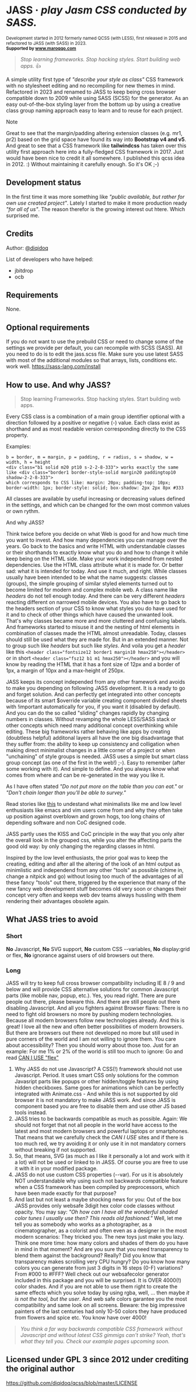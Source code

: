 # JASS  ·  _play Jasm CSS conducted by SASS._
<sup> Development started in 2012 formerly named QCSS (with LESS), first released in 2015 and refactored to JASS (with SASS) in 2023.<br>
**Supported by www.maroqqo.com** </sup>

 > _Stop learning frameworks. Stop hacking styles. Start building web apps._ :+1:

A simple utility first type of _"describe your style as class"_ CSS framework with no stylesheet editing and no recompiling for new themes in mind. Refactored in 2023 and renamed to JASS to keep being cross browser compatible down  to 2009 while using SASS (SCSS) for the generator. As an easy out-of-the-box styling layer from the bottom up by using a creative class group naming approach easy to learn and to reuse for each project.

> [!NOTE]
> Great to see that the margin/padding altering extension classes (e.g. mr1, pr2) based on the grid space have found its way into **Bootstrap v4 and v5**. And great to see that a CSS framework like **tailwindcss** has taken over this utility first approach here into a fully-fledged CSS framework in 2017. Just would have been nice to credit it all somewhere. I published this qcss idea in 2012. :) Without maintaining it carefully enough. So it's OK ;-)

Development status
------------------
In the first time it was more something like _"public available, but rather for own use created project"_. Lately I started to make it more production ready _"for all of us"_. The reason therefor is the growing interest out htere. Which surprised me.

Credits
-------
Author:  [@diqidoq](https://github.com/diqidoq)

List of developers who have helped:
 + jbitdrop
 + ocb

Requirements
------------
None.

Optional requirements
---------------------
If you do not want to use the prebuild CSS or need to change some of the settings we provide per default, you can recompile with SCSS (SASS). All you need to do is to edit the jass.scss file. Make sure you use latest SASS with most of the additional modules so that arrays, lists, conditions etc. work well. https://sass-lang.com/install

How to use. And why JASS?
-------------------------

 > Stop learning Frameworks. Stop  hacking styles. Start building web apps.

Every CSS class is a combination of a main group identifier optional with a direction followed by a positive or negative (-) value. Each class exist as shorthand and as most readable version corresponding directly to the CSS property.

Examples:

    b = border, m = margin, p = padding, r = radius, s = shadow, w = width, h = height
    <div class="b1 solid m20 pt10 s-2-2-8-333"> works exactly the same like <div class="border1 border-style-solid margin20 paddingtop10 shadow-2-2-8-333">
    which corresponds to CSS like: margin: 20px; padding-top: 10px; border-width: 1px; border-style: solid; box-shadow: 2px 2px 8px #333

All classes are available by useful increasing or decreasing values defined in the settings, and which can be changed for the own most common values or own rythm.

And why JASS?

Think twice before you decide on what Web is good for and how much time you want to invest. And how many dependencies you can manage over the years. Go back to the basics and write HTML with understandable classes or their shorthands to exactly know what you do and how to change it while keep being on the HTML side. Make your work independend from nested dependencies. Use the HTML class attribute what it is made for. Or better sad: what it is intended for today. And use it much, and right. While classes usually have been intended to be what the name suggests: classes (groups), the simple grouping of similar styled elements turned out to become limited for modern and complex mobile web. A class name like _headers_ do not tell enough today. And there can be very different _headers_ reacting different on narrowed mobile devices. You also have to go back to the headers section of your CSS to know what styles you do have used for it and to check of other things which have caused the unwanted look. That's why classes became more and more cluttered and confusing labels. And frameworks started to misuse it and the nesting of html elements in combination of classes made the HTML almost unreadable. Today, classes should still be used what they are made for. But in an extended manner. Not to group such like _headers_ but such like _styles_. And voila you get a _header_ like this `<header class="fontsize12 border1 margin10 hmax250"></header>` or in short `<header class="fsz12 b1 m1 hmax250"></header>` and you will know by reading the HTML that it has a font size of 12px and a border of 1px, a margin of 10px and a max-height of 250px.

JASS keeps its concept independed from any other framework and avoids to make you depending on following JASS development. It is a ready to go and forget solution. And can perfectly get integrated into other concepts because of its smart $override variable creating component divided sheets with !important automatically for you, if you want it (disabled by default). And you can do the so called "sliding" changes rapidly by changing numbers in classes. Without revamping the whole LESS/SASS stack or other concepts which need many additional concept overthinking while editing. These big frameworks rather behaving like apps by creating (doubtless helpful) additonal layers all have the one big disadvantage that they suffer from: the ability to keep up consistency and colligation when making direct minimalist changes in a little corner of a project or when "unchaining" of style groups is needed. JASS uses a simple but smart class group concept (as one of the first in the web!) ;-). Easy to remember (after some working with it). And simple to define. And you always know what comes from where and can be re-generated in the way you like it.

As I have often stated *"Do not put more on the table than you can eat."* or *"Don't chain longer than you'll be able to survey."*

Read stories like [this](https://qz.com/646467/how-one-programmer-broke-the-internet-by-deleting-a-tiny-piece-of-code/) to undestand what minimalists like me and low level enthusiasts like emacs and vim users come from and why they often take up position against overblown and grown hogs, too long chains of depending software and non CoC designed code.

JASS partly uses the KISS and CoC principle in the way that you only alter the overall look in the grouped css, while you alter the affecting parts the good old way: by only changing the regarding classes in html.

Inspired by the low level enthusiasts, the prior goal was to keep the creating, editing and after all the altering of the look of an html output as minimlistic and independend from any other "tools" as possible (chime in, change a nitpick and go) without losing too much of the advantages of all these fancy "tools" out there, triggered by the experience that many of the new fancy web development stuff becomes old very soon or changes their concept very often and keeps web dev teams always hussling with them rendering their advantages obsolete again.

What JASS tries to avoid
------------------------

### Short
**No** Javascript, **No** SVG support, **No** custom CSS --variables, **No** display:grid or flex, **No** ignorance against users of old browsers out there.

### Long
JASS will try to keep full cross browser compatibility including IE 8 / 9 and below and will provide CSS alternative solutions for common Javascript parts (like mobile nav, popup, etc.). Yes, you read right. There are pure people out there, please beware this. And there are still people out there disabling Javascript. And all you fighters against Browser flaws: There is no need to fight old browsers no more by pushing modern technologies. Because all modern browsers follow new technologies already. And this is great! I love all the new and often better possibilities of modern browsers. But there are browsers out there not developed no more but still used in pure corners of the world and I am not willing to ignore them. You care about accessibility? Then you should worry about those too. Just for an example: For me 1% or 2% of the world is still too much to ignore: Go and read [CAN I USE "flex"](https://caniuse.com/?search=flex)

1. Why JASS do not use Javascript? A CSS(!) framework should not use Javascript. Period. It uses smart CSS only solutions for the common Javasript parts like popups or other hidden/toggle features by using hidden checkboxes. Same goes for animations which can be perfectly integrated with Animate.css - And while this is not supported by old browser it is not mandatory to make JASS work. And since JASS is component based you are free to disable them and use other JS based tools instead.
2. JASS tries to be backwards compatible as much as possible. Again: We should not forget that not all people in the world have access to the latest and most modern browsers and powerful laptops or smartphones. That means that we carefully check the _CAN I USE_ sites and if there is too much red, we try avoiding it or only use it in not mandatory corners without breaking if not supported.
3. So, that means, SVG (as much as I like it personally a lot and work with it a lot) will not be used or linked to in JASS. Of course you are free to use it with it in your modified package.
4. JASS do not use custom CSS properties (--var). For us it is absolutely NOT understandable why using such not backwards compatible feature when a CSS framework has been compiled by preprocessors, which have been made exactly for that purpose?
5. And last but not least a maybe shocking news for you: Out of the box JASS provides only websafe 3digit hex color code classes without opacity. You may say: _"Oh how can I have all the wonderful shaded color tunes I usually use then? This reads old fashioned."_ Well, let me tell you as somebody who works as a photographer, as a cinematographer, as a colorist and often even as a designer in the most modern scenarios: They tricked you. The new toys just make you lazy. Think one more time: how many colors and shades of them do you have in mind in that moment? And are you sure that you need transparency to blend them against the background? Really? Did you know that transparency makes scrolling very CPU hungry? Do you know how many colors you can generate from just 3 digits in 16 steps (0-F) variations? From #000 to #FFF? Well check out our websafecolor generator included in this package and you will be surprised. It is OVER 4000(!) color shades. And if you are not able to use them right to create the same effects which you solve today by using rgba, well, ... then maybe _it is not the tool, but the user_. And web safe colors garantee you the most compatibility and same look on all screens. Beware: the big impressive painters of the last centuries had only 10-50 colors they have produced from flowers and spice etc. You know have over 4000!

 > _You think a far way backwards compatible CSS framework without Javascript and without latest CSS gimmigs can't strike? Yeah, that's what they tell you. Check our example pages upcoming soon._

 
Licensed under GPL 3 since 2012 under crediting the original author
---------------------------------------------------------------------

https://github.com/diqidoq/qcss/blob/master/LICENSE

